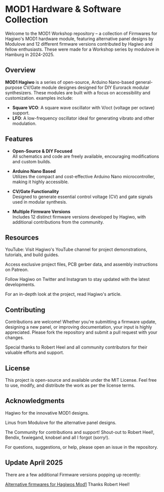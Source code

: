 # MOD1 Hardware & Software Collection

Welcome to the MOD1 Workshop repository – a collection of Firmwares for Hagiwo's MOD1 hardware module, featuring alternative panel designs by Modulove and 12 different firmware versions contributed by Hagiwo and fellow enthusiasts. These were made for a Workshop series by modulove in Hamburg in 2024-2025.

## Overview

**MOD1 Hagiwo** is a series of open-source, Arduino Nano-based general-purpose CV/Gate module designes designed for DIY Eurorack modular synthesizers. These modules are built with a focus on accessibility and customization. examples include:

- **Square VCO**: A square wave oscillator with V/oct (voltage per octave) support.
- **LFO**: A low-frequency oscillator ideal for generating vibrato and other modulation.

## Features

- **Open-Source & DIY Focused**  
  All schematics and code are freely available, encouraging modifications and custom builds.
  
- **Arduino Nano Based**  
  Utilizes the compact and cost-effective Arduino Nano microcontroller, making it highly accessible.
  
- **CV/Gate Functionality**  
  Designed to generate essential control voltage (CV) and gate signals used in modular synthesis.
  
- **Multiple Firmware Versions**  
  Includes 12 distinct firmware versions developed by Hagiwo, with additional contributions from the community.

## Resources
YouTube: Visit Hagiwo's YouTube channel for project demonstrations, tutorials, and build guides.

Access exclusive project files, PCB gerber data, and assembly instructions on Patreon.

Follow Hagiwo on Twitter and Instagram to stay updated with the latest developments.

For an in-depth look at the project, read Hagiwo's article.


## Contributing
Contributions are welcome! Whether you're submitting a firmware update, designing a new panel, or improving documentation, your input is highly appreciated. Please fork the repository and submit a pull request with your changes.

Special thanks to Robert Heel and all community contributors for their valuable efforts and support.

## License
This project is open-source and available under the MIT License. Feel free to use, modify, and distribute the work as per the license terms.

## Acknowledgments
Hagiwo for the innovative MOD1 designs.

Linus from Modulove for the alternative panel designs.

The Community for contributions and support! 
Shout-out to Robert Heel!, Bendix, fxwiegand, knobsel and all I forgot (sorry!).

For questions, suggestions, or help, please open an issue in the repository.


## Update April 2025

There are a few additional Firmware versions popping up recently:

[Alternative firmwares for Hagiwos Mod1](https://github.com/rob-scape/hgw-mod1-firmwares)
Thanks Robert Heel!
